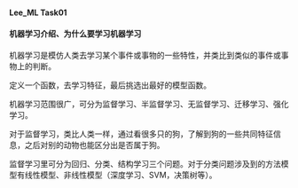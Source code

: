 #### Lee_ML  Task01

#### 机器学习介绍、为什么要学习机器学习

机器学习是模仿人类去学习某个事件或事物的一些特性，并类比到类似的事件或事物上的判断。

定义一个函数，去学习特征，最后挑选出最好的模型函数。

机器学习范围很广，可分为监督学习、半监督学习、无监督学习、迁移学习、强化学习。

对于监督学习，类比人类一样，通过看很多只的狗，了解到狗的一些共同特征信息，之后对别的动物也能区分出是否属于狗。

监督学习里可分为回归、分类、结构学习三个问题。对于分类问题涉及到的方法模型有线性模型、非线性模型（深度学习、SVM，决策树等）。

